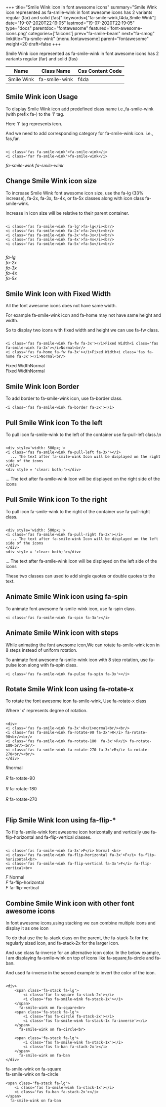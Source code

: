 +++
title="Smile Wink icon in font awesome icons"
summary="Smile Wink icon represented as fa-smile-wink in font awesome icons has 2 variants regular (far) and solid (fas)"
keywords=["fa-smile-wink,f4da,Smile Wink"]
date="19-07-2020T22:19:05"
lastmod="19-07-2020T22:19:05"
type="docs"
parentdoc="fontawesome"
featured='font-awesome-icons.png'
categories=['faicons']
prev="fa-smile-beam"
next="fa-smog"
linktitle="fa-smile-wink"
[menu.fontawesome]
parent="fontawesome"
weight=20
draft=false
+++


Smile Wink icon represented as fa-smile-wink in font awesome icons has 2 variants regular (far) and solid (fas)

<div class='table-responsive'><table class='table'><thead><tr><th>Name</th><th>Class Name</th><th>Css Content Code</th></tr></thead><tbody><tr><td>Smile Wink</td><td>fa-smile-wink</td><td>f4da</td></tr></tbody></table></div>



## Smile Wink icon Usage

To display Smile Wink icon add predefined class name i.e.,fa-smile-wink (with prefix fa-) to the 'i' tag.

Here 'i' tag represents icon.

And we need to add corresponding category for fa-smile-wink icon. i.e., fas,far.


```

<i class='fas fa-smile-wink'>fa-smile-wink</i>
<i class='far fa-smile-wink'>fa-smile-wink</i>
```

<i class='fas fa-smile-wink'>fa-smile-wink</i>
<i class='far fa-smile-wink'>fa-smile-wink</i>




## Change Smile Wink icon size
To increase Smile Wink font awesome icon size, use the fa-lg (33% increase), fa-2x, fa-3x, fa-4x, or fa-5x classes along with icon class fa-smile-wink.

Increase in icon size will be relative to their parent container. 

```

<i class='fas fa-smile-wink fa-lg'>fa-lg</i><br/>
<i class='fas fa-smile-wink fa-2x'>fa-2x</i><br/>
<i class='fas fa-smile-wink fa-3x'>fa-3x</i><br/>
<i class='fas fa-smile-wink fa-4x'>fa-4x</i><br/>
<i class='fas fa-smile-wink fa-5x'>fa-5x</i><br/>
            
```

<i class='fas fa-smile-wink fa-lg'>fa-lg</i><br/>
<i class='fas fa-smile-wink fa-2x'>fa-2x</i><br/>
<i class='fas fa-smile-wink fa-3x'>fa-3x</i><br/>
<i class='fas fa-smile-wink fa-4x'>fa-4x</i><br/>
<i class='fas fa-smile-wink fa-5x'>fa-5x</i><br/>
            



## Smile Wink Icon with Fixed Width 

All the font awesome icons does not have same width.

For example fa-smile-wink icon and fa-home may not have same height and width.

So to display two icons with fixed width and height we can use fa-fw class.


```

<i class='fas fa-smile-wink fa-fw fa-3x'></i>Fixed Width<i class='fas fa-smile-wink fa-3x'></i>Normal<br/>
<i class='fas fa-home fa-fw fa-3x'></i>Fixed Width<i class='fas fa-home fa-3x'></i>Normal<br/>
```

<i class='fas fa-smile-wink fa-fw fa-3x'></i>Fixed Width<i class='fas fa-smile-wink fa-3x'></i>Normal<br/>
<i class='fas fa-home fa-fw fa-3x'></i>Fixed Width<i class='fas fa-home fa-3x'></i>Normal<br/>



## Smile Wink Icon Border 

To add border to fa-smile-wink icon, use fa-border class.


```
<i class='fas fa-smile-wink fa-border fa-3x'></i>

```
<i class='fas fa-smile-wink fa-border fa-3x'></i>





## Pull Smile Wink icon To the left

To pull icon fa-smile-wink to the left of the container use fa-pull-left class.\n

```

<div style='width: 500px;'>
<i class='fas fa-smile-wink fa-pull-left fa-3x'></i>
  ... The text after fa-smile-wink Icon will be displayed on the right side of the icons
</div>
<div style = 'clear: both;'></div>
```

<div style='width: 500px;'>
<i class='fas fa-smile-wink fa-pull-left fa-3x'></i>
  ... The text after fa-smile-wink Icon will be displayed on the right side of the icons
</div>
<div style = 'clear: both;'></div>




## Pull Smile Wink icon To the right
To pull icon fa-smile-wink to the right of the container use fa-pull-right class.

```

<div style='width: 500px;'>
<i class='fas fa-smile-wink fa-pull-right fa-3x'></i>
  ... The text after fa-smile-wink Icon will be displayed on the left side of the icons
</div>
<div style = 'clear: both;'></div>
```

<div style='width: 500px;'>
<i class='fas fa-smile-wink fa-pull-right fa-3x'></i>
  ... The text after fa-smile-wink Icon will be displayed on the left side of the icons
</div>
<div style = 'clear: both;'></div>

These two classes can used to add single quotes or double quotes to the text.


## Animate Smile Wink icon using fa-spin
To animate font awesome fa-smile-wink icon, use fa-spin class.

```
<i class='fas fa-smile-wink fa-spin fa-3x'></i>
```
<i class='fas fa-smile-wink fa-spin fa-3x'></i>




## Animate Smile Wink icon with steps
While animating the font awesome icon,We can rotate fa-smile-wink icon in 8 steps instead of uniform rotation.

To animate font awesome fa-smile-wink icon with 8 step rotation, use fa-pulse icon along with fa-spin class.


```
<i class='fas fa-smile-wink fa-pulse fa-spin fa-3x'></i>

```
<i class='fas fa-smile-wink fa-pulse fa-spin fa-3x'></i>





## Rotate Smile Wink Icon using fa-rotate-x
To rotate the font awesome icon fa-smile-wink, Use fa-rotate-x class

Where 'x' represents degree of rotation.


```

<div>
<i class='fas fa-smile-wink fa-3x'>R</i>normal<br/><br/>
<i class='fas fa-smile-wink fa-rotate-90 fa-3x'>R</i> fa-rotate-90<br/><br/> 
<i class='fas fa-smile-wink fa-rotate-180  fa-3x'>R</i> fa-rotate-180<br/><br/> 
<i class='fas fa-smile-wink fa-rotate-270 fa-3x'>R</i> fa-rotate-270<br/><br/>
</div>
```

<div>
<i class='fas fa-smile-wink fa-3x'>R</i>normal<br/><br/>
<i class='fas fa-smile-wink fa-rotate-90 fa-3x'>R</i> fa-rotate-90<br/><br/> 
<i class='fas fa-smile-wink fa-rotate-180  fa-3x'>R</i> fa-rotate-180<br/><br/> 
<i class='fas fa-smile-wink fa-rotate-270 fa-3x'>R</i> fa-rotate-270<br/><br/>
</div>




## Flip Smile Wink Icon using fa-flip-*
To flip fa-smile-wink font awesome icon horizontally and vertically use fa-flip-horizontal and fa-flip-vertical classes. 

```

<i class='fas fa-smile-wink fa-3x'>F</i> Normal <br>
<i class='fas fa-smile-wink fa-flip-horizontal fa-3x'>F</i> fa-flip-horizontal<br>
<i class='fas fa-smile-wink fa-flip-vertical fa-3x'>F</i> fa-flip-vertical<br>
```

<i class='fas fa-smile-wink fa-3x'>F</i> Normal <br>
<i class='fas fa-smile-wink fa-flip-horizontal fa-3x'>F</i> fa-flip-horizontal<br>
<i class='fas fa-smile-wink fa-flip-vertical fa-3x'>F</i> fa-flip-vertical<br>




## Combine Smile Wink icon with other font awesome icons
In font awesome icons,using stacking we can combine multiple icons and display it as one icon 

To do that use the fa-stack class on the parent, the fa-stack-1x for the regularly sized icon, and fa-stack-2x for the larger icon.

And use class fa-inverse for an alternative icon color. 
In the below example, I am displaying fa-smile-wink on top of icons like fa-square,fa-circle and fa-ban.

And used fa-inverse in the second example to invert the color of the icon.

```

<div>
    <span class='fa-stack fa-lg'>
        <i class='far fa-square fa-stack-2x'></i>
        <i class='fas fa-smile-wink fa-stack-1x'></i>
    </span>
      fa-smile-wink on fa-square<br>
    <span class='fa-stack fa-lg'>
        <i class='fas fa-circle fa-stack-2x'></i>
        <i class='fas fa-smile-wink fa-stack-1x fa-inverse'></i>
    </span>
      fa-smile-wink on fa-circle<br>

    <span class='fa-stack fa-lg'>
        <i class='fas fa-smile-wink fa-stack-1x'></i>
        <i class='fas fa-ban fa-stack-2x'></i>
    </span>
      fa-smile-wink on fa-ban
</div>
```

<div>
    <span class='fa-stack fa-lg'>
        <i class='far fa-square fa-stack-2x'></i>
        <i class='fas fa-smile-wink fa-stack-1x'></i>
    </span>
      fa-smile-wink on fa-square<br>
    <span class='fa-stack fa-lg'>
        <i class='fas fa-circle fa-stack-2x'></i>
        <i class='fas fa-smile-wink fa-stack-1x fa-inverse'></i>
    </span>
      fa-smile-wink on fa-circle<br>

    <span class='fa-stack fa-lg'>
        <i class='fas fa-smile-wink fa-stack-1x'></i>
        <i class='fas fa-ban fa-stack-2x'></i>
    </span>
      fa-smile-wink on fa-ban
</div>






